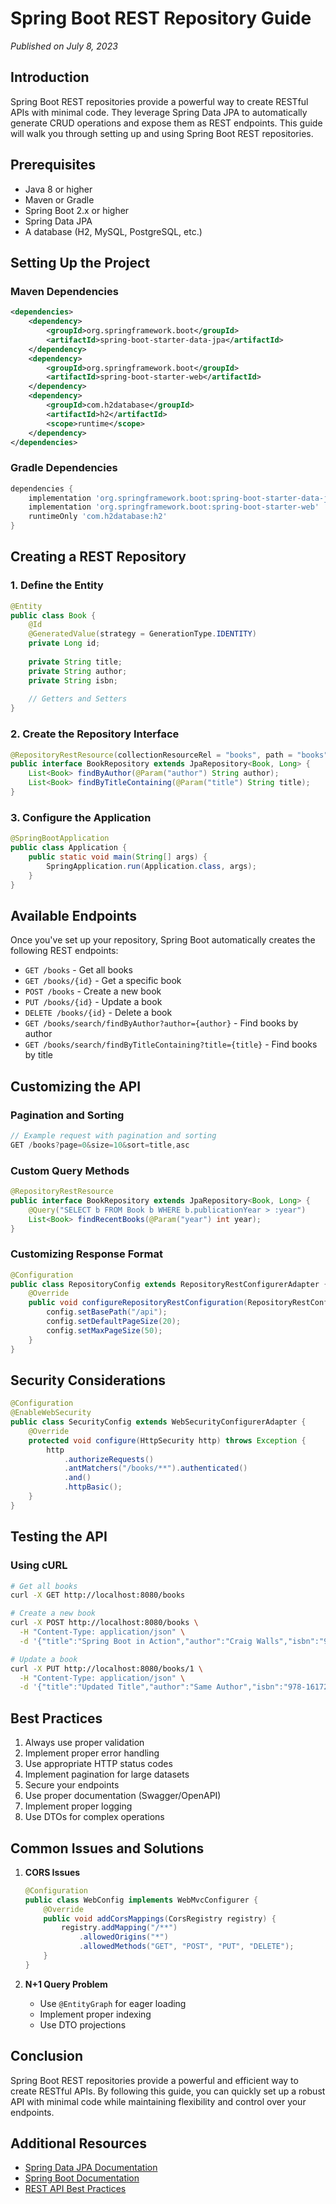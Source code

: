 # Spring Boot REST Repository Guide

*Published on July 8, 2023*

## Introduction

Spring Boot REST repositories provide a powerful way to create RESTful APIs with minimal code. They leverage Spring Data JPA to automatically generate CRUD operations and expose them as REST endpoints. This guide will walk you through setting up and using Spring Boot REST repositories.

## Prerequisites

- Java 8 or higher
- Maven or Gradle
- Spring Boot 2.x or higher
- Spring Data JPA
- A database (H2, MySQL, PostgreSQL, etc.)

## Setting Up the Project

### Maven Dependencies

```xml
<dependencies>
    <dependency>
        <groupId>org.springframework.boot</groupId>
        <artifactId>spring-boot-starter-data-jpa</artifactId>
    </dependency>
    <dependency>
        <groupId>org.springframework.boot</groupId>
        <artifactId>spring-boot-starter-web</artifactId>
    </dependency>
    <dependency>
        <groupId>com.h2database</groupId>
        <artifactId>h2</artifactId>
        <scope>runtime</scope>
    </dependency>
</dependencies>
```

### Gradle Dependencies

```gradle
dependencies {
    implementation 'org.springframework.boot:spring-boot-starter-data-jpa'
    implementation 'org.springframework.boot:spring-boot-starter-web'
    runtimeOnly 'com.h2database:h2'
}
```

## Creating a REST Repository

### 1. Define the Entity

```java
@Entity
public class Book {
    @Id
    @GeneratedValue(strategy = GenerationType.IDENTITY)
    private Long id;
    
    private String title;
    private String author;
    private String isbn;
    
    // Getters and Setters
}
```

### 2. Create the Repository Interface

```java
@RepositoryRestResource(collectionResourceRel = "books", path = "books")
public interface BookRepository extends JpaRepository<Book, Long> {
    List<Book> findByAuthor(@Param("author") String author);
    List<Book> findByTitleContaining(@Param("title") String title);
}
```

### 3. Configure the Application

```java
@SpringBootApplication
public class Application {
    public static void main(String[] args) {
        SpringApplication.run(Application.class, args);
    }
}
```

## Available Endpoints

Once you've set up your repository, Spring Boot automatically creates the following REST endpoints:

- `GET /books` - Get all books
- `GET /books/{id}` - Get a specific book
- `POST /books` - Create a new book
- `PUT /books/{id}` - Update a book
- `DELETE /books/{id}` - Delete a book
- `GET /books/search/findByAuthor?author={author}` - Find books by author
- `GET /books/search/findByTitleContaining?title={title}` - Find books by title

## Customizing the API

### Pagination and Sorting

```java
// Example request with pagination and sorting
GET /books?page=0&size=10&sort=title,asc
```

### Custom Query Methods

```java
@RepositoryRestResource
public interface BookRepository extends JpaRepository<Book, Long> {
    @Query("SELECT b FROM Book b WHERE b.publicationYear > :year")
    List<Book> findRecentBooks(@Param("year") int year);
}
```

### Customizing Response Format

```java
@Configuration
public class RepositoryConfig extends RepositoryRestConfigurerAdapter {
    @Override
    public void configureRepositoryRestConfiguration(RepositoryRestConfiguration config) {
        config.setBasePath("/api");
        config.setDefaultPageSize(20);
        config.setMaxPageSize(50);
    }
}
```

## Security Considerations

```java
@Configuration
@EnableWebSecurity
public class SecurityConfig extends WebSecurityConfigurerAdapter {
    @Override
    protected void configure(HttpSecurity http) throws Exception {
        http
            .authorizeRequests()
            .antMatchers("/books/**").authenticated()
            .and()
            .httpBasic();
    }
}
```

## Testing the API

### Using cURL

```bash
# Get all books
curl -X GET http://localhost:8080/books

# Create a new book
curl -X POST http://localhost:8080/books \
  -H "Content-Type: application/json" \
  -d '{"title":"Spring Boot in Action","author":"Craig Walls","isbn":"978-1617292545"}'

# Update a book
curl -X PUT http://localhost:8080/books/1 \
  -H "Content-Type: application/json" \
  -d '{"title":"Updated Title","author":"Same Author","isbn":"978-1617292545"}'
```

## Best Practices

1. Always use proper validation
2. Implement proper error handling
3. Use appropriate HTTP status codes
4. Implement pagination for large datasets
5. Secure your endpoints
6. Use proper documentation (Swagger/OpenAPI)
7. Implement proper logging
8. Use DTOs for complex operations

## Common Issues and Solutions

1. **CORS Issues**
   ```java
   @Configuration
   public class WebConfig implements WebMvcConfigurer {
       @Override
       public void addCorsMappings(CorsRegistry registry) {
           registry.addMapping("/**")
               .allowedOrigins("*")
               .allowedMethods("GET", "POST", "PUT", "DELETE");
       }
   }
   ```

2. **N+1 Query Problem**
   - Use `@EntityGraph` for eager loading
   - Implement proper indexing
   - Use DTO projections

## Conclusion

Spring Boot REST repositories provide a powerful and efficient way to create RESTful APIs. By following this guide, you can quickly set up a robust API with minimal code while maintaining flexibility and control over your endpoints.

## Additional Resources

- [Spring Data JPA Documentation](https://docs.spring.io/spring-data/jpa/docs/current/reference/html/)
- [Spring Boot Documentation](https://docs.spring.io/spring-boot/docs/current/reference/html/)
- [REST API Best Practices](https://www.moesif.com/blog/technical/api-design/REST-API-Design-Best-Practices-for-Sub-and-Nested-Resources/)
